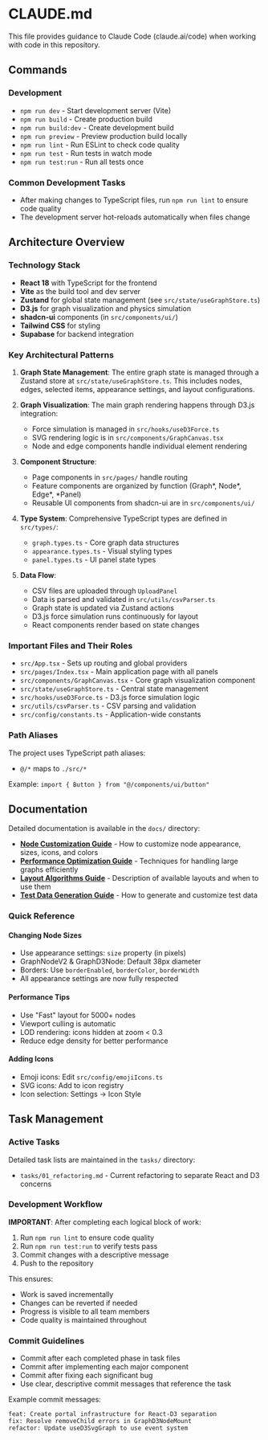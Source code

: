 # CLAUDE.md

This file provides guidance to Claude Code (claude.ai/code) when working with code in this repository.

## Commands

### Development
- `npm run dev` - Start development server (Vite)
- `npm run build` - Create production build
- `npm run build:dev` - Create development build
- `npm run preview` - Preview production build locally
- `npm run lint` - Run ESLint to check code quality
- `npm run test` - Run tests in watch mode
- `npm run test:run` - Run all tests once

### Common Development Tasks
- After making changes to TypeScript files, run `npm run lint` to ensure code quality
- The development server hot-reloads automatically when files change

## Architecture Overview

### Technology Stack
- **React 18** with TypeScript for the frontend
- **Vite** as the build tool and dev server
- **Zustand** for global state management (see `src/state/useGraphStore.ts`)
- **D3.js** for graph visualization and physics simulation
- **shadcn-ui** components (in `src/components/ui/`)
- **Tailwind CSS** for styling
- **Supabase** for backend integration

### Key Architectural Patterns

1. **Graph State Management**: The entire graph state is managed through a Zustand store at `src/state/useGraphStore.ts`. This includes nodes, edges, selected items, appearance settings, and layout configurations.

2. **Graph Visualization**: The main graph rendering happens through D3.js integration:
   - Force simulation is managed in `src/hooks/useD3Force.ts`
   - SVG rendering logic is in `src/components/GraphCanvas.tsx`
   - Node and edge components handle individual element rendering

3. **Component Structure**:
   - Page components in `src/pages/` handle routing
   - Feature components are organized by function (Graph*, Node*, Edge*, *Panel)
   - Reusable UI components from shadcn-ui are in `src/components/ui/`

4. **Type System**: Comprehensive TypeScript types are defined in `src/types/`:
   - `graph.types.ts` - Core graph data structures
   - `appearance.types.ts` - Visual styling types
   - `panel.types.ts` - UI panel state types

5. **Data Flow**:
   - CSV files are uploaded through `UploadPanel`
   - Data is parsed and validated in `src/utils/csvParser.ts`
   - Graph state is updated via Zustand actions
   - D3.js force simulation runs continuously for layout
   - React components render based on state changes

### Important Files and Their Roles

- `src/App.tsx` - Sets up routing and global providers
- `src/pages/Index.tsx` - Main application page with all panels
- `src/components/GraphCanvas.tsx` - Core graph visualization component
- `src/state/useGraphStore.ts` - Central state management
- `src/hooks/useD3Force.ts` - D3.js force simulation logic
- `src/utils/csvParser.ts` - CSV parsing and validation
- `src/config/constants.ts` - Application-wide constants

### Path Aliases
The project uses TypeScript path aliases:
- `@/*` maps to `./src/*`

Example: `import { Button } from "@/components/ui/button"`

## Documentation

Detailed documentation is available in the `docs/` directory:

- **[Node Customization Guide](docs/node-customization.md)** - How to customize node appearance, sizes, icons, and colors
- **[Performance Optimization Guide](docs/performance-optimization.md)** - Techniques for handling large graphs efficiently
- **[Layout Algorithms Guide](docs/layouts.md)** - Description of available layouts and when to use them
- **[Test Data Generation Guide](docs/test-data-generation.md)** - How to generate and customize test data

### Quick Reference

#### Changing Node Sizes
- Use appearance settings: `size` property (in pixels)
- GraphNodeV2 & GraphD3Node: Default 38px diameter
- Borders: Use `borderEnabled`, `borderColor`, `borderWidth`
- All appearance settings are now fully respected

#### Performance Tips
- Use "Fast" layout for 5000+ nodes
- Viewport culling is automatic
- LOD rendering: icons hidden at zoom < 0.3
- Reduce edge density for better performance

#### Adding Icons
- Emoji icons: Edit `src/config/emojiIcons.ts`
- SVG icons: Add to icon registry
- Icon selection: Settings → Icon Style

## Task Management

### Active Tasks
Detailed task lists are maintained in the `tasks/` directory:
- `tasks/01_refactoring.md` - Current refactoring to separate React and D3 concerns

### Development Workflow
**IMPORTANT**: After completing each logical block of work:
1. Run `npm run lint` to ensure code quality
2. Run `npm run test:run` to verify tests pass
3. Commit changes with a descriptive message
4. Push to the repository

This ensures:
- Work is saved incrementally
- Changes can be reverted if needed
- Progress is visible to all team members
- Code quality is maintained throughout

### Commit Guidelines
- Commit after each completed phase in task files
- Commit after implementing each major component
- Commit after fixing each significant bug
- Use clear, descriptive commit messages that reference the task

Example commit messages:
```
feat: Create portal infrastructure for React-D3 separation
fix: Resolve removeChild errors in GraphD3NodeMount
refactor: Update useD3SvgGraph to use event system
```